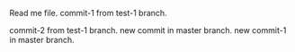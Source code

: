 Read me file.
commit-1 from test-1 branch.

commit-2 from test-1 branch.
new commit in master branch.
new commit-1 in master branch.
